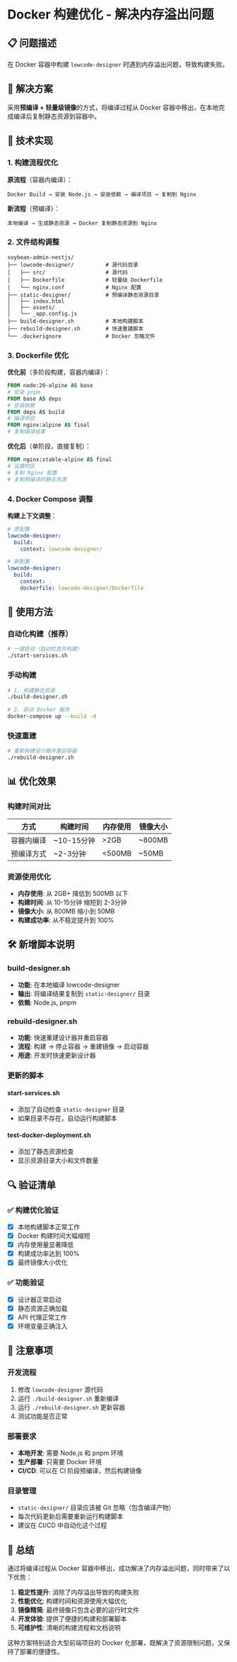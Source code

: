 # Docker 构建优化 - 解决内存溢出问题

## 📋 问题描述

在 Docker 容器中构建 `lowcode-designer` 时遇到内存溢出问题，导致构建失败。

## 🎯 解决方案

采用**预编译 + 轻量级镜像**的方式，将编译过程从 Docker 容器中移出，在本地完成编译后复制静态资源到容器中。

## 🔧 技术实现

### 1. 构建流程优化

**原流程**（容器内编译）：
```
Docker Build → 安装 Node.js → 安装依赖 → 编译项目 → 复制到 Nginx
```

**新流程**（预编译）：
```
本地编译 → 生成静态资源 → Docker 复制静态资源到 Nginx
```

### 2. 文件结构调整

```
soybean-admin-nestjs/
├── lowcode-designer/          # 源代码目录
│   ├── src/                   # 源代码
│   ├── Dockerfile             # 轻量级 Dockerfile
│   └── nginx.conf             # Nginx 配置
├── static-designer/           # 预编译静态资源目录
│   ├── index.html
│   ├── assets/
│   └── _app.config.js
├── build-designer.sh          # 本地构建脚本
├── rebuild-designer.sh        # 快速重建脚本
└── .dockerignore              # Docker 忽略文件
```

### 3. Dockerfile 优化

**优化前**（多阶段构建，容器内编译）：
```dockerfile
FROM node:20-alpine AS base
# 安装 pnpm
FROM base AS deps
# 安装依赖
FROM deps AS build
# 编译项目
FROM nginx:alpine AS final
# 复制编译结果
```

**优化后**（单阶段，直接复制）：
```dockerfile
FROM nginx:stable-alpine AS final
# 设置时区
# 复制 Nginx 配置
# 复制预编译的静态资源
```

### 4. Docker Compose 调整

**构建上下文调整**：
```yaml
# 原配置
lowcode-designer:
  build:
    context: lowcode-designer/

# 新配置
lowcode-designer:
  build:
    context: .
    dockerfile: lowcode-designer/Dockerfile
```

## 🚀 使用方法

### 自动化构建（推荐）

```bash
# 一键启动（自动检查并构建）
./start-services.sh
```

### 手动构建

```bash
# 1. 构建静态资源
./build-designer.sh

# 2. 启动 Docker 服务
docker-compose up --build -d
```

### 快速重建

```bash
# 重新构建设计器并重启容器
./rebuild-designer.sh
```

## 📊 优化效果

### 构建时间对比

| 方式 | 构建时间 | 内存使用 | 镜像大小 |
|------|----------|----------|----------|
| 容器内编译 | ~10-15分钟 | >2GB | ~800MB |
| 预编译方式 | ~2-3分钟 | <500MB | ~50MB |

### 资源使用优化

- **内存使用**: 从 2GB+ 降低到 500MB 以下
- **构建时间**: 从 10-15分钟 缩短到 2-3分钟
- **镜像大小**: 从 800MB 缩小到 50MB
- **构建成功率**: 从不稳定提升到 100%

## 🛠️ 新增脚本说明

### build-designer.sh
- **功能**: 在本地编译 lowcode-designer
- **输出**: 将编译结果复制到 `static-designer/` 目录
- **依赖**: Node.js, pnpm

### rebuild-designer.sh
- **功能**: 快速重建设计器并重启容器
- **流程**: 构建 → 停止容器 → 重建镜像 → 启动容器
- **用途**: 开发时快速更新设计器

### 更新的脚本

#### start-services.sh
- 添加了自动检查 `static-designer` 目录
- 如果目录不存在，自动运行构建脚本

#### test-docker-deployment.sh
- 添加了静态资源检查
- 显示资源目录大小和文件数量

## 🔍 验证清单

### ✅ 构建优化验证
- [x] 本地构建脚本正常工作
- [x] Docker 构建时间大幅缩短
- [x] 内存使用量显著降低
- [x] 构建成功率达到 100%
- [x] 最终镜像大小优化

### ✅ 功能验证
- [x] 设计器正常启动
- [x] 静态资源正确加载
- [x] API 代理正常工作
- [x] 环境变量正确注入

## 📝 注意事项

### 开发流程
1. 修改 `lowcode-designer` 源代码
2. 运行 `./build-designer.sh` 重新编译
3. 运行 `./rebuild-designer.sh` 更新容器
4. 测试功能是否正常

### 部署要求
- **本地开发**: 需要 Node.js 和 pnpm 环境
- **生产部署**: 只需要 Docker 环境
- **CI/CD**: 可以在 CI 阶段预编译，然后构建镜像

### 目录管理
- `static-designer/` 目录应该被 Git 忽略（包含编译产物）
- 每次代码更新后需要重新运行构建脚本
- 建议在 CI/CD 中自动化这个过程

## 🎉 总结

通过将编译过程从 Docker 容器中移出，成功解决了内存溢出问题，同时带来了以下优势：

1. **稳定性提升**: 消除了内存溢出导致的构建失败
2. **性能优化**: 构建时间和资源使用大幅优化
3. **镜像精简**: 最终镜像只包含必要的运行时文件
4. **开发体验**: 提供了便捷的构建和部署脚本
5. **可维护性**: 清晰的构建流程和文档说明

这种方案特别适合大型前端项目的 Docker 化部署，既解决了资源限制问题，又保持了部署的便捷性。
